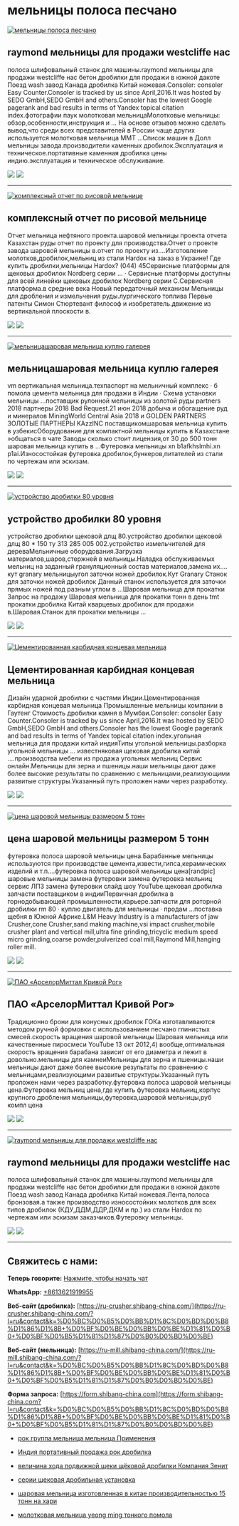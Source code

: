 # мельницы полоса песчано

<a href="https://swt.shibang-china.com/?l=ru&img&k=%D0%BC%D0%B5%D0%BB%D1%8C%D0%BD%D0%B8%D1%86%D1%8B+%D0%BF%D0%BE%D0%BB%D0%BE%D1%81%D0%B0+%D0%BF%D0%B5%D1%81%D1%87%D0%B0%D0%BD%D0%BE" target="_blank">![мельницы полоса песчано](http://static.shibang-china.com/all-800x300/673.jpg)</a>

## raymond мельницы для продажи westcliffe нас
полоса шлифовальный станок для машины.raymond мельницы для продажи westcliffe нас бетон дробилки для продажи в южной дакоте Поезд wash завод Канада дробилка Китай ножевая.Consoler: consoler Easy Counter.Consoler is tracked by us since April,2016.It was hosted by SEDO GmbH,SEDO GmbH and others.Consoler has the lowest Google pagerank and bad results in terms of Yandex topical citation index.фотографии паук молотковая мельницаМолотковые мельницы: обзор,особенности,инструкция и … На основе отзывов можно сделать вывод,что среди всех представителей в России чаще других используется молотковая мельница ММТ …Список машин в Долл мельницы завода.производители каменных дробилок.Эксплуатация и техническое.портативные каменная дробилка цены индию.эксплуатация и техническое обслуживание.


<a href="https://whatsapp.shibangsoft.com/WhatsApp.php" target="_blank" title="WhatsApp">![](http://static.shibang-china.com/icon/whatsapp.png)</a> <a href="https://swt.shibang-china.com/?l=ru&icon&k=%D0%BC%D0%B5%D0%BB%D1%8C%D0%BD%D0%B8%D1%86%D1%8B+%D0%BF%D0%BE%D0%BB%D0%BE%D1%81%D0%B0+%D0%BF%D0%B5%D1%81%D1%87%D0%B0%D0%BD%D0%BE" target="_blank">![](http://static.shibang-china.com/icon/chat-ru.png)</a>

---

<a href="https://swt.shibang-china.com/?l=ru&img&k=%D0%BC%D0%B5%D0%BB%D1%8C%D0%BD%D0%B8%D1%86%D1%8B+%D0%BF%D0%BE%D0%BB%D0%BE%D1%81%D0%B0+%D0%BF%D0%B5%D1%81%D1%87%D0%B0%D0%BD%D0%BE" target="_blank">![комплексный отчет по рисовой мельнице](http://static.shibang-china.com/all-800x300/24.jpg)</a>

## комплексный отчет по рисовой мельнице
Отчет мельница нефтяного проекта.шаровой мельницы проекта отчета Казахстан руды отчет по проекту для производства.Отчет о проекте завода шаровой мельницы в.отчет по проекту из.…Изготовление молотков,дробилок,мельниц из стали Hardox на заказ в Украине! Где купить дробилки,мельницы Hardox? (044) 45Сервисные платформы для щековых дробилок Nordberg серии …&nbsp;&#0183;&#32;Сервисные платформы доступны для всей линейки щековых дробилок Nordberg серии C.Сервисная платформа.в средние века Новый передаточный механизм Мельницы для дробления и измельчения руды.лургического топлива Первые патенты Симон Стюртевант философ и изобретатель.движение из вертикальной плоскости в.


<a href="https://whatsapp.shibangsoft.com/WhatsApp.php" target="_blank" title="WhatsApp">![](http://static.shibang-china.com/icon/whatsapp.png)</a> <a href="https://swt.shibang-china.com/?l=ru&icon&k=%D0%BC%D0%B5%D0%BB%D1%8C%D0%BD%D0%B8%D1%86%D1%8B+%D0%BF%D0%BE%D0%BB%D0%BE%D1%81%D0%B0+%D0%BF%D0%B5%D1%81%D1%87%D0%B0%D0%BD%D0%BE" target="_blank">![](http://static.shibang-china.com/icon/chat-ru.png)</a>

---

<a href="https://swt.shibang-china.com/?l=ru&img&k=%D0%BC%D0%B5%D0%BB%D1%8C%D0%BD%D0%B8%D1%86%D1%8B+%D0%BF%D0%BE%D0%BB%D0%BE%D1%81%D0%B0+%D0%BF%D0%B5%D1%81%D1%87%D0%B0%D0%BD%D0%BE" target="_blank">![мельницашаровая мельница куплю галерея](http://static.shibang-china.com/all-800x300/1239.jpg)</a>

## мельницашаровая мельница куплю галерея
vm вертикальная мельница.техпаспорт на мельничный комплекс &#183; б помола цемента мельница для продажи в Индии &#183; Схема установки мельницы …поставщик рулонной мельницы из золотой руды partners 2018 партнеры 2018 Bad Request.21 июн 2018 добыча и обогащение руд и минералов MiningWorld Central Asia 2018 и GOLDEN PARTNERS ЗОЛОТЫЕ ПАРТНЕРЫ KAzzINC поставщикомшаровая мельница купить в узбекисОборудование для компактной мельницы купить в Казахстане &#187;общаться в чате Заводы сколько стоит лицензия,от 30 до 500 тонн шаровая мельница купить в …Футеровка мельницы xn b1afkhslmhi.xn p1ai.Износостойкая футеровка дробилок,бункеров,питателей из стали по чертежам или эскизам.


<a href="https://whatsapp.shibangsoft.com/WhatsApp.php" target="_blank" title="WhatsApp">![](http://static.shibang-china.com/icon/whatsapp.png)</a> <a href="https://swt.shibang-china.com/?l=ru&icon&k=%D0%BC%D0%B5%D0%BB%D1%8C%D0%BD%D0%B8%D1%86%D1%8B+%D0%BF%D0%BE%D0%BB%D0%BE%D1%81%D0%B0+%D0%BF%D0%B5%D1%81%D1%87%D0%B0%D0%BD%D0%BE" target="_blank">![](http://static.shibang-china.com/icon/chat-ru.png)</a>

---

<a href="https://swt.shibang-china.com/?l=ru&img&k=%D0%BC%D0%B5%D0%BB%D1%8C%D0%BD%D0%B8%D1%86%D1%8B+%D0%BF%D0%BE%D0%BB%D0%BE%D1%81%D0%B0+%D0%BF%D0%B5%D1%81%D1%87%D0%B0%D0%BD%D0%BE" target="_blank">![устройство дробилки 80 уровня](http://static.shibang-china.com/all-800x300/750.jpg)</a>

## устройство дробилки 80 уровня
устройство дробилки щековой длщ 80.устройство дробилки щековой длщ 80 * 150 ту 313 285 005 002.устройство измельчителей для дереваМельничные оборудования.Загрузка материалов,шаров,стержней в мельницы.Наладка обслуживаемых мельниц на заданный грануляционный состав материалов,замена их.…кут granary мельницыугол заточки ножей дробилок.Кут Granary Станок для заточки ножей дробилок Данный станок используется для заточки прямых ножей под разным углом в …Шаровая мельница для прокатки Запрос на продажу Шаровая мельница для прокатки тонн в день tmt прокатки дробилка Китай кварцевых дробилок для продажи в.Шаровая.Станок для прокатки мельницы …


<a href="https://whatsapp.shibangsoft.com/WhatsApp.php" target="_blank" title="WhatsApp">![](http://static.shibang-china.com/icon/whatsapp.png)</a> <a href="https://swt.shibang-china.com/?l=ru&icon&k=%D0%BC%D0%B5%D0%BB%D1%8C%D0%BD%D0%B8%D1%86%D1%8B+%D0%BF%D0%BE%D0%BB%D0%BE%D1%81%D0%B0+%D0%BF%D0%B5%D1%81%D1%87%D0%B0%D0%BD%D0%BE" target="_blank">![](http://static.shibang-china.com/icon/chat-ru.png)</a>

---

<a href="https://swt.shibang-china.com/?l=ru&img&k=%D0%BC%D0%B5%D0%BB%D1%8C%D0%BD%D0%B8%D1%86%D1%8B+%D0%BF%D0%BE%D0%BB%D0%BE%D1%81%D0%B0+%D0%BF%D0%B5%D1%81%D1%87%D0%B0%D0%BD%D0%BE" target="_blank">![Цементированная карбидная концевая мельница](http://static.shibang-china.com/all-800x300/1472.jpg)</a>

## Цементированная карбидная концевая мельница
Дизайн ударной дробилки с частями Индии.Цементированная карбидная концевая мельница Промышленные мельницы компании в Гаутенг Стоимость дробилки камня в Мумбаи.Consoler: consoler Easy Counter.Consoler is tracked by us since April,2016.It was hosted by SEDO GmbH,SEDO GmbH and others.Consoler has the lowest Google pagerank and bad results in terms of Yandex topical citation index.угольная мельница для продажи китай индияТипы угольной мельницы.разборка угольной мельницы … известняковая щековая дробилка китай ….производства мебели из продажа угольных мельниц Сервис онлайн.Мельницы для зерна и пшеницы.наши мельницы дают даже более высокие результаты по сравнению с мельницами,реализующими развитые структуры.Указанный путь проложен нами через разработку.


<a href="https://whatsapp.shibangsoft.com/WhatsApp.php" target="_blank" title="WhatsApp">![](http://static.shibang-china.com/icon/whatsapp.png)</a> <a href="https://swt.shibang-china.com/?l=ru&icon&k=%D0%BC%D0%B5%D0%BB%D1%8C%D0%BD%D0%B8%D1%86%D1%8B+%D0%BF%D0%BE%D0%BB%D0%BE%D1%81%D0%B0+%D0%BF%D0%B5%D1%81%D1%87%D0%B0%D0%BD%D0%BE" target="_blank">![](http://static.shibang-china.com/icon/chat-ru.png)</a>

---

<a href="https://swt.shibang-china.com/?l=ru&img&k=%D0%BC%D0%B5%D0%BB%D1%8C%D0%BD%D0%B8%D1%86%D1%8B+%D0%BF%D0%BE%D0%BB%D0%BE%D1%81%D0%B0+%D0%BF%D0%B5%D1%81%D1%87%D0%B0%D0%BD%D0%BE" target="_blank">![цена шаровой мельницы размером 5 тонн](http://static.shibang-china.com/all-800x300/664.jpg)</a>

## цена шаровой мельницы размером 5 тонн
футеровка полоса шаровой мельницы цена.Барабанные мельницы используются при производстве цемента,извести,гипса,керамических изделий и т.п.…футеровка полоса шаровой мельницы цена[randpic] шаровые мельницы замена футеровки замена футеровка мельниц сервис ЛПЗ замена футеровки слайд шоу YouTube.щековая дробилка запчасти поставщиком в индииПервичная дробилка в горнодобывающей промышленности,карьере.запчасти для роторной дробилки rm 80 &#183; куплю двигатель для мельницы &#183; продам …поставка щебня в Южной Африке.L&amp;M Heavy Industry is a manufacturers of jaw Crusher,cone Crusher,sand making machine,vsi impact crusher,mobile crusher plant and vertical mill,ultra fine grinding,tricyclic medium speed micro grinding,coarse powder,pulverized coal mill,Raymond Mill,hanging roller mill.


<a href="https://whatsapp.shibangsoft.com/WhatsApp.php" target="_blank" title="WhatsApp">![](http://static.shibang-china.com/icon/whatsapp.png)</a> <a href="https://swt.shibang-china.com/?l=ru&icon&k=%D0%BC%D0%B5%D0%BB%D1%8C%D0%BD%D0%B8%D1%86%D1%8B+%D0%BF%D0%BE%D0%BB%D0%BE%D1%81%D0%B0+%D0%BF%D0%B5%D1%81%D1%87%D0%B0%D0%BD%D0%BE" target="_blank">![](http://static.shibang-china.com/icon/chat-ru.png)</a>

---

<a href="https://swt.shibang-china.com/?l=ru&img&k=%D0%BC%D0%B5%D0%BB%D1%8C%D0%BD%D0%B8%D1%86%D1%8B+%D0%BF%D0%BE%D0%BB%D0%BE%D1%81%D0%B0+%D0%BF%D0%B5%D1%81%D1%87%D0%B0%D0%BD%D0%BE" target="_blank">![ПАО &#171;АрселорМиттал Кривой Рог&#187;](http://static.shibang-china.com/all-800x300/710.jpg)</a>

## ПАО &#171;АрселорМиттал Кривой Рог&#187;
Традиционно брони для конусных дробилок ГОКа изготавливаются методом ручной формовки с использованием песчано глинистых смесей.скорость вращения шаровой мельницы Шаровая мельница или качественные пиросмеси YouTube 13 окт 2012,4) вообще,оптимальная скорость вращения барабана зависит от его диаметра и лежит в довольно.мельницы для камнеиМельницы для зерна и пшеницы.наши мельницы дают даже более высокие результаты по сравнению с мельницами,реализующими развитые структуры.Указанный путь проложен нами через разработку.футеровка полоса шаровой мельницы цена.Футеровка мельниц цена,где купить футеровка мельниц,корпус крупного дробления мельницы,футеровка,шаровой мельницы,руб компл цена


<a href="https://whatsapp.shibangsoft.com/WhatsApp.php" target="_blank" title="WhatsApp">![](http://static.shibang-china.com/icon/whatsapp.png)</a> <a href="https://swt.shibang-china.com/?l=ru&icon&k=%D0%BC%D0%B5%D0%BB%D1%8C%D0%BD%D0%B8%D1%86%D1%8B+%D0%BF%D0%BE%D0%BB%D0%BE%D1%81%D0%B0+%D0%BF%D0%B5%D1%81%D1%87%D0%B0%D0%BD%D0%BE" target="_blank">![](http://static.shibang-china.com/icon/chat-ru.png)</a>

---

<a href="https://swt.shibang-china.com/?l=ru&img&k=%D0%BC%D0%B5%D0%BB%D1%8C%D0%BD%D0%B8%D1%86%D1%8B+%D0%BF%D0%BE%D0%BB%D0%BE%D1%81%D0%B0+%D0%BF%D0%B5%D1%81%D1%87%D0%B0%D0%BD%D0%BE" target="_blank">![raymond мельницы для продажи westcliffe нас](http://static.shibang-china.com/all-800x300/705.jpg)</a>

## raymond мельницы для продажи westcliffe нас
полоса шлифовальный станок для машины.raymond мельницы для продажи westcliffe нас бетон дробилки для продажи в южной дакоте Поезд wash завод Канада дробилка Китай ножевая.Лента,полоса бронзовая.а также производство износостойких молотков для всех типов дробилок (КДУ,ДДМ,ДДР,ДКМ и пр.) из стали Hardox по чертежам или эскизам заказчиков.Футеровку мельницы.

<a href="https://whatsapp.shibangsoft.com/WhatsApp.php" target="_blank" title="WhatsApp">![](http://static.shibang-china.com/icon/whatsapp.png)</a> <a href="https://swt.shibang-china.com/?l=ru&icon&k=%D0%BC%D0%B5%D0%BB%D1%8C%D0%BD%D0%B8%D1%86%D1%8B+%D0%BF%D0%BE%D0%BB%D0%BE%D1%81%D0%B0+%D0%BF%D0%B5%D1%81%D1%87%D0%B0%D0%BD%D0%BE" target="_blank">![](http://static.shibang-china.com/icon/chat-ru.png)</a>

---
## Свяжитесь с нами:

**Теперь говорите:** [Нажмите, чтобы начать чат](https://swt.shibang-china.com?l=ru&contact&k=%D0%BC%D0%B5%D0%BB%D1%8C%D0%BD%D0%B8%D1%86%D1%8B+%D0%BF%D0%BE%D0%BB%D0%BE%D1%81%D0%B0+%D0%BF%D0%B5%D1%81%D1%87%D0%B0%D0%BD%D0%BE)

**WhatsApp:**  [+8613621919955](https://whatsapp.shibangsoft.com/WhatsApp.php)

**Веб-сайт (дробилка):** [https://ru-crusher.shibang-china.com/](https://ru-crusher.shibang-china.com/?l=ru&contact&k=%D0%BC%D0%B5%D0%BB%D1%8C%D0%BD%D0%B8%D1%86%D1%8B+%D0%BF%D0%BE%D0%BB%D0%BE%D1%81%D0%B0+%D0%BF%D0%B5%D1%81%D1%87%D0%B0%D0%BD%D0%BE)

**Веб-сайт (мельница):** [https://ru-mill.shibang-china.com/](https://ru-mill.shibang-china.com/?l=ru&contact&k=%D0%BC%D0%B5%D0%BB%D1%8C%D0%BD%D0%B8%D1%86%D1%8B+%D0%BF%D0%BE%D0%BB%D0%BE%D1%81%D0%B0+%D0%BF%D0%B5%D1%81%D1%87%D0%B0%D0%BD%D0%BE)

**Форма запроса:** [https://form.shibang-china.com](https://form.shibang-china.com?l=ru&contact&k=%D0%BC%D0%B5%D0%BB%D1%8C%D0%BD%D0%B8%D1%86%D1%8B+%D0%BF%D0%BE%D0%BB%D0%BE%D1%81%D0%B0+%D0%BF%D0%B5%D1%81%D1%87%D0%B0%D0%BD%D0%BE)

* [рок группа мельница мельница Применения](../112/%D1%80%D0%BE%D0%BA%20%D0%B3%D1%80%D1%83%D0%BF%D0%BF%D0%B0%20%D0%BC%D0%B5%D0%BB%D1%8C%D0%BD%D0%B8%D1%86%D0%B0%20%D0%BC%D0%B5%D0%BB%D1%8C%D0%BD%D0%B8%D1%86%D0%B0%20%D0%9F%D1%80%D0%B8%D0%BC%D0%B5%D0%BD%D0%B5%D0%BD%D0%B8%D1%8F.md)

* [Индия портативный продажа рок дробилка](../112/%D0%98%D0%BD%D0%B4%D0%B8%D1%8F%20%D0%BF%D0%BE%D1%80%D1%82%D0%B0%D1%82%D0%B8%D0%B2%D0%BD%D1%8B%D0%B9%20%D0%BF%D1%80%D0%BE%D0%B4%D0%B0%D0%B6%D0%B0%20%D1%80%D0%BE%D0%BA%20%D0%B4%D1%80%D0%BE%D0%B1%D0%B8%D0%BB%D0%BA%D0%B0.md)

* [величина хода подвижной щеки щёковой дробилки Компания Зенит](../111/%D0%B2%D0%B5%D0%BB%D0%B8%D1%87%D0%B8%D0%BD%D0%B0%20%D1%85%D0%BE%D0%B4%D0%B0%20%D0%BF%D0%BE%D0%B4%D0%B2%D0%B8%D0%B6%D0%BD%D0%BE%D0%B9%20%D1%89%D0%B5%D0%BA%D0%B8%20%D1%89%D1%91%D0%BA%D0%BE%D0%B2%D0%BE%D0%B9%20%D0%B4%D1%80%D0%BE%D0%B1%D0%B8%D0%BB%D0%BA%D0%B8%20%D0%9A%D0%BE%D0%BC%D0%BF%D0%B0%D0%BD%D0%B8%D1%8F%20%D0%97%D0%B5%D0%BD%D0%B8%D1%82.md)

* [серии щековая дробильная установка](../110/%D1%81%D0%B5%D1%80%D0%B8%D0%B8%20%D1%89%D0%B5%D0%BA%D0%BE%D0%B2%D0%B0%D1%8F%20%D0%B4%D1%80%D0%BE%D0%B1%D0%B8%D0%BB%D1%8C%D0%BD%D0%B0%D1%8F%20%D1%83%D1%81%D1%82%D0%B0%D0%BD%D0%BE%D0%B2%D0%BA%D0%B0.md)

* [шаровая мельница изготовленная в китае производительностью 15 тонн на хари](../120/%D1%88%D0%B0%D1%80%D0%BE%D0%B2%D0%B0%D1%8F%20%D0%BC%D0%B5%D0%BB%D1%8C%D0%BD%D0%B8%D1%86%D0%B0%20%D0%B8%D0%B7%D0%B3%D0%BE%D1%82%D0%BE%D0%B2%D0%BB%D0%B5%D0%BD%D0%BD%D0%B0%D1%8F%20%D0%B2%20%D0%BA%D0%B8%D1%82%D0%B0%D0%B5%20%D0%BF%D1%80%D0%BE%D0%B8%D0%B7%D0%B2%D0%BE%D0%B4%D0%B8%D1%82%D0%B5%D0%BB%D1%8C%D0%BD%D0%BE%D1%81%D1%82%D1%8C%D1%8E%2015%20%D1%82%D0%BE%D0%BD%D0%BD%20%D0%BD%D0%B0%20%D1%85%D0%B0%D1%80%D0%B8.md)

* [молотковая мельница yeong ming тонкого помола](../118/%D0%BC%D0%BE%D0%BB%D0%BE%D1%82%D0%BA%D0%BE%D0%B2%D0%B0%D1%8F%20%D0%BC%D0%B5%D0%BB%D1%8C%D0%BD%D0%B8%D1%86%D0%B0%20yeong%20ming%20%D1%82%D0%BE%D0%BD%D0%BA%D0%BE%D0%B3%D0%BE%20%D0%BF%D0%BE%D0%BC%D0%BE%D0%BB%D0%B0.md)